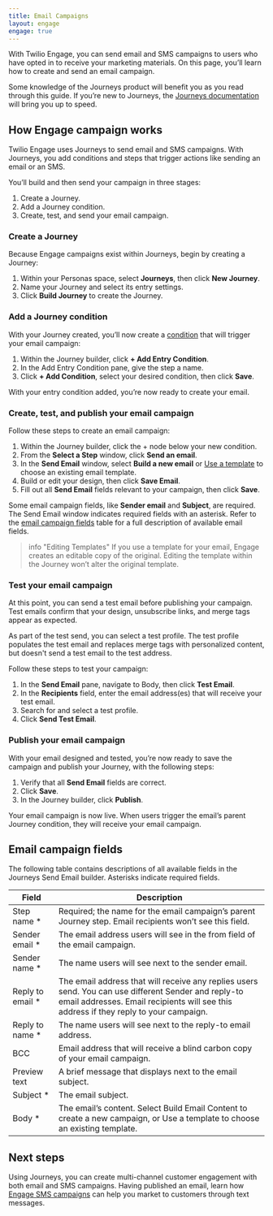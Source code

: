 ```yaml
---
title: Email Campaigns
layout: engage
engage: true
---
```


With Twilio Engage, you can send email and SMS campaigns to users who have opted in to receive your marketing materials. On this page, you’ll learn how to create and send an email campaign.

Some knowledge of the Journeys product will benefit you as you read through this guide. If you’re new to Journeys, the [Journeys documentation](/docs/personas/journeys/) will bring you up to speed.

## How Engage campaign works

Twilio Engage uses Journeys to send email and SMS campaigns.  With Journeys, you add conditions and steps that trigger actions like sending an email or an SMS.

You’ll build and then send your campaign in three stages:

1. Create a Journey.
2. Add a Journey condition.
3. Create, test, and send your email campaign.

### Create a Journey

Because Engage campaigns exist within Journeys, begin by creating a Journey:

1. Within your Personas space, select **Journeys**, then click **New Journey**.
2. Name your Journey and select its entry settings.
3. Click **Build Journey** to create the Journey.

### Add a Journey condition

With your Journey created, you’ll now create a [condition](docs/personas/journeys/build-journey/#available-step-types) that will trigger your email campaign:

1. Within the Journey builder, click **+ Add Entry Condition**.
2. In the Add Entry Condition pane, give the step a name.
3. Click **+ Add Condition**, select your desired condition, then click **Save**.

With your entry condition added, you’re now ready to create your email.

### Create, test, and publish your email campaign

Follow these steps to create an email campaign:

1. Within the Journey builder, click the + node below your new condition.
2. From the **Select a Step** window, click **Send an email**.
3. In the **Send Email** window, select **Build a new email** or [Use a template](/docs/engage/content/email/template/) to choose an existing email template.
4. Build or edit your design, then click **Save Email**.
5. Fill out all **Send Email** fields relevant to your campaign, then click **Save**.

Some email campaign fields, like **Sender email** and **Subject**, are required.  The Send Email window indicates required fields with an asterisk.  Refer to the [email campaign fields](/docs/engage/campaigns/email-campaigns/#email-campaign-fields) table for a full description of available email fields.

> info "Editing Templates"
> If you use a template for your email, Engage creates an editable copy of the original.  Editing the template within the Journey won’t alter the original template.

### Test your email campaign

At this point, you can send a test email before publishing your campaign. Test emails confirm that your design, unsubscribe links, and merge tags appear as expected.

As part of the test send, you can select a test profile. The test profile populates the test email and replaces merge tags with personalized content, but doesn't send a test email to the test address.

Follow these steps to test your campaign:

1. In the **Send Email** pane, navigate to Body, then click **Test Email**.
2. In the **Recipients** field, enter the email address(es) that will receive your test email.
3. Search for and select a test profile.
4. Click **Send Test Email**.

### Publish your email campaign

With your email designed and tested, you’re now ready to save the campaign and publish your Journey, with the following steps:

1. Verify that all **Send Email** fields are correct.
2. Click **Save**.
3. In the Journey builder, click **Publish**.

Your email campaign is now live. When users trigger the email’s parent Journey condition, they will receive your email campaign.

## Email campaign fields

The following table contains descriptions of all available fields in the Journeys Send Email builder. Asterisks indicate required fields.

| Field            | Description                                                                                                                                                                                     |
| ---------------- | ----------------------------------------------------------------------------------------------------------------------------------------------------------------------------------------------- |
| Step name *      | Required; the name for the email campaign’s parent Journey step.  Email recipients won’t see this field.                                                                                        |
| Sender email *   | The email address users will see in the from field of the email campaign.                                                                                                                       |
| Sender name *    | The name users will see next to the sender email.                                                                                                                                               |
| Reply to email * | The email address that will receive any replies users send.  You can use different Sender and reply-to email addresses.  Email recipients will see this address if they reply to your campaign. |
| Reply to name *  | The name users will see next to the reply-to email address.                                                                                                                                     |
| BCC              | Email address that will receive a blind carbon copy of your email campaign.                                                                                                                     |
| Preview text     | A brief message that displays next to the email subject.                                                                                                                                        |
| Subject *        | The email subject.                                                                                                                                                                              |
| Body *           | The email’s content.  Select Build Email Content to create a new campaign, or Use a template to choose an existing template.                                                                    |


## Next steps

Using Journeys, you can create multi-channel customer engagement with both email and SMS campaigns. Having published an email, learn how [Engage SMS campaigns](/docs/engage/campaigns/sms-campaigns/) can help you market to customers through text messages.
